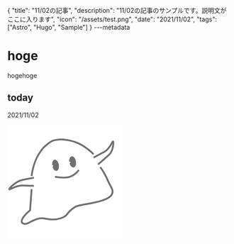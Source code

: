 {
  "title": "11/02の記事",
  "description": "11/02の記事のサンプルです。説明文がここに入ります",
  "icon": "/assets/test.png",
  "date": "2021/11/02",
  "tags": ["Astro", "Hugo", "Sample"]
}
---metadata

# hoge
hogehoge

## today
2021/11/02

![img](/assets/test.png)